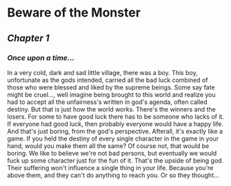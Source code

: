 # **Beware of the Monster**
## ***Chapter 1***
### *Once upon a time...* 
In a very cold, dark and sad little village, there was a boy. This boy, unfortunate as the gods intended, carried all the bad luck combined of those who were blessed and liked by the supreme beings. 
Some say fate might be cruel..., well imagine being brought to this world and realize you had to accept all the unfairness's written in god's agenda, often called destiny. 
But that is just how the world works. There's the winners and the losers. For some to have good luck there has to be someone who lacks of it. If everyone had good luck, then probably everyone would have a happy life. And that's just boring, from the god's perspective.
Afterall, it's exactly like a game. If you held the destiny of every single character in the game in your hand, would you make them all the same? Of course not, that would be boring. We like to believe we're not bad persons, but eventually we would fuck up some character just for the fun of it.
That's the upside of being god. Their suffering won't influence a single thing in your life. Because you're above them, and they can't do anything to reach you. Or so they thought...
